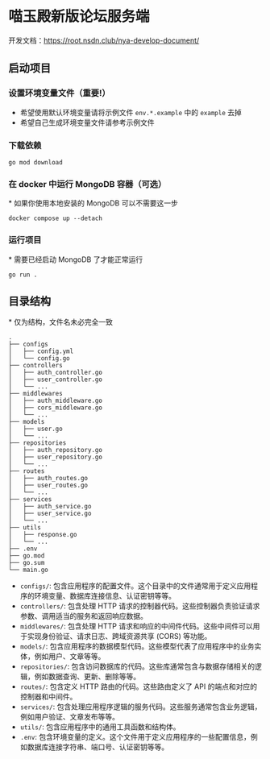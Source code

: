 # 喵玉殿新版论坛服务端

开发文档：<https://root.nsdn.club/nya-develop-document/>

## 启动项目

### 设置环境变量文件（重要!）

- 希望使用默认环境变量请将示例文件 `env.*.example` 中的 `example` 去掉
- 希望自己生成环境变量文件请参考示例文件

### 下载依赖

```shell
go mod download
```

### 在 docker 中运行 MongoDB 容器（可选）

\* 如果你使用本地安装的 MongoDB 可以不需要这一步

```shell
docker compose up --detach
```

### 运行项目

\* 需要已经启动 MongoDB 了才能正常运行

```shell
go run .
```

## 目录结构

\* 仅为结构，文件名未必完全一致

```shell
.
├── configs
│   ├── config.yml
│   └── config.go
├── controllers
│   ├── auth_controller.go
│   ├── user_controller.go
│   └── ...
├── middlewares
│   ├── auth_middleware.go
│   ├── cors_middleware.go
│   └── ...
├── models
│   ├── user.go
│   └── ...
├── repositories
│   ├── auth_repository.go
│   ├── user_repository.go
│   └── ...
├── routes
│   ├── auth_routes.go
│   ├── user_routes.go
│   └── ...
├── services
│   ├── auth_service.go
│   ├── user_service.go
│   └── ...
├── utils
│   ├── response.go
│   └── ...
├── .env
├── go.mod
├── go.sum
└── main.go

```

- `configs/`: 包含应用程序的配置文件。这个目录中的文件通常用于定义应用程序的环境变量、数据库连接信息、认证密钥等等。
- `controllers/`: 包含处理 HTTP 请求的控制器代码。这些控制器负责验证请求参数、调用适当的服务和返回响应数据。
- `middlewares/`: 包含处理 HTTP 请求和响应的中间件代码。这些中间件可以用于实现身份验证、请求日志、跨域资源共享 (CORS) 等功能。
- `models/`: 包含应用程序的数据模型代码。这些模型代表了应用程序中的业务实体，例如用户、文章等等。
- `repositories/`: 包含访问数据库的代码。这些库通常包含与数据存储相关的逻辑，例如数据查询、更新、删除等等。
- `routes/`: 包含定义 HTTP 路由的代码。这些路由定义了 API 的端点和对应的控制器和中间件。
- `services/`: 包含处理应用程序逻辑的服务代码。这些服务通常包含业务逻辑，例如用户验证、文章发布等等。
- `utils/`: 包含应用程序中的通用工具函数和结构体。
- `.env`: 包含环境变量的定义。这个文件用于定义应用程序的一些配置信息，例如数据库连接字符串、端口号、认证密钥等等。
